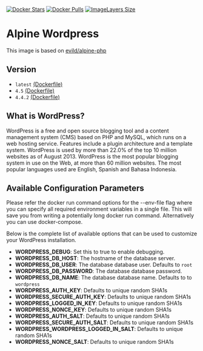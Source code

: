 [![Docker Stars](https://img.shields.io/docker/stars/evild/alpine-wordpress.svg?style=flat-square)](https://hub.docker.com/r/evild/alpine-wordpress/)
[![Docker Pulls](https://img.shields.io/docker/pulls/evild/alpine-wordpress.svg?style=flat-square)](https://hub.docker.com/r/evild/alpine-wordpress/)
[![ImageLayers Size](https://img.shields.io/imagelayers/image-size/evild/alpine-wordpress/latest.svg?style=flat-square)](https://hub.docker.com/r/evild/alpine-wordpress/)

# Alpine Wordpress

This image is based on [evild/alpine-php](https://hub.docker.com/r/evild/alpine-php/)

## Version

- `latest` [(Dockerfile)](https://github.com/Evild67/docker-alpine-wordpress/blob/master/Dockerfile)
- `4.5` [(Dockerfile)](https://github.com/Evild67/docker-alpine-wordpress/blob/master/Dockerfile)
- `4.4.2` [(Dockerfile)](https://github.com/Evild67/docker-alpine-wordpress/blob/master/Dockerfile)


## What is WordPress?
WordPress is a free and open source blogging tool and a content management system (CMS) based on PHP and MySQL, which runs on a web hosting service. Features include a plugin architecture and a template system. WordPress is used by more than 22.0% of the top 10 million websites as of August 2013. WordPress is the most popular blogging system in use on the Web, at more than 60 million websites. The most popular languages used are English, Spanish and Bahasa Indonesia.

## Available Configuration Parameters

Please refer the docker run command options for the --env-file flag where you can specify all required environment variables in a single file. This will save you from writing a potentially long docker run command. Alternatively you can use docker-compose.

Below is the complete list of available options that can be used to customize your WordPress installation.
* **WORDPRESS_DEBUG**: Set this to true to enable debugging.
* **WORDPRESS_DB_HOST**: The hostname of the database server.
* **WORDPRESS_DB_USER**: The database database user. Defaults to `root`
* **WORDPRESS_DB_PASSWORD**: The database database password.
* **WORDPRESS_DB_NAME**: The database database name. Defaults to to `wordpress`
* **WORDPRESS_AUTH_KEY**: Defaults to unique random SHA1s
* **WORDPRESS_SECURE_AUTH_KEY**: Defaults to unique random SHA1s
* **WORDPRESS_LOGGED_IN_KEY**: Defaults to unique random SHA1s
* **WORDPRESS_NONCE_KEY**: Defaults to unique random SHA1s
* **WORDPRESS_AUTH_SALT**: Defaults to unique random SHA1s
* **WORDPRESS_SECURE_AUTH_SALT**: Defaults to unique random SHA1s
* **WORDPRESS_WORDPRESS_LOGGED_IN_SALT**: Defaults to unique random SHA1s
* **WORDPRESS_NONCE_SALT**: Defaults to unique random SHA1s
